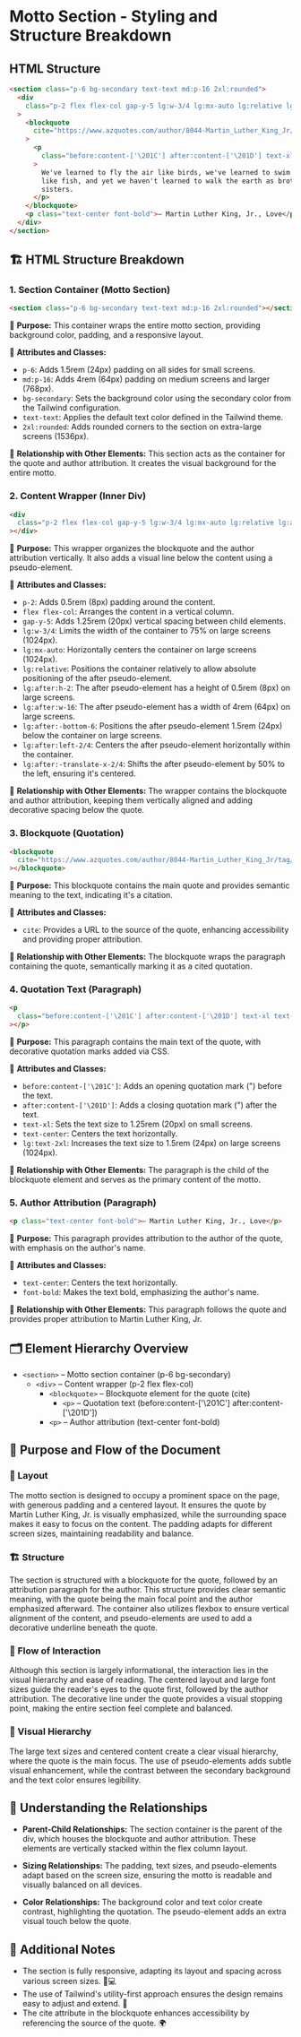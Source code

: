 # Motto Section - Styling and Structure Breakdown

## HTML Structure

```html
<section class="p-6 bg-secondary text-text md:p-16 2xl:rounded">
  <div
    class="p-2 flex flex-col gap-y-5 lg:w-3/4 lg:mx-auto lg:relative lg:after lg:after:h-2 lg:after:w-16 lg:after:-bottom-6 lg:after:left-2/4 lg:after:-translate-x-2/4"
  >
    <blockquote
      cite="https://www.azquotes.com/author/8044-Martin_Luther_King_Jr/tag/brother"
    >
      <p
        class="before:content-['\201C'] after:content-['\201D'] text-xl text-center lg:text-2xl"
      >
        We've learned to fly the air like birds, we've learned to swim the seas
        like fish, and yet we haven't learned to walk the earth as brothers and
        sisters.
      </p>
    </blockquote>
    <p class="text-center font-bold">— Martin Luther King, Jr., Love</p>
  </div>
</section>
```

## 🏗️ HTML Structure Breakdown

### 1. Section Container (Motto Section)

```html
<section class="p-6 bg-secondary text-text md:p-16 2xl:rounded"></section>
```

🌟 **Purpose:**
This container wraps the entire motto section, providing background color, padding, and a responsive layout.

🎨 **Attributes and Classes:**

- `p-6`: Adds 1.5rem (24px) padding on all sides for small screens.
- `md:p-16`: Adds 4rem (64px) padding on medium screens and larger (768px).
- `bg-secondary`: Sets the background color using the secondary color from the Tailwind configuration.
- `text-text`: Applies the default text color defined in the Tailwind theme.
- `2xl:rounded`: Adds rounded corners to the section on extra-large screens (1536px).

🔗 **Relationship with Other Elements:**
This section acts as the container for the quote and author attribution. It creates the visual background for the entire motto.

### 2. Content Wrapper (Inner Div)

```html
<div
  class="p-2 flex flex-col gap-y-5 lg:w-3/4 lg:mx-auto lg:relative lg:after lg:after:h-2 lg:after:w-16 lg:after:-bottom-6 lg:after:left-2/4 lg:after:-translate-x-2/4"
></div>
```

🌟 **Purpose:**
This wrapper organizes the blockquote and the author attribution vertically. It also adds a visual line below the content using a pseudo-element.

🎨 **Attributes and Classes:**

- `p-2`: Adds 0.5rem (8px) padding around the content.
- `flex flex-col`: Arranges the content in a vertical column.
- `gap-y-5`: Adds 1.25rem (20px) vertical spacing between child elements.
- `lg:w-3/4`: Limits the width of the container to 75% on large screens (1024px).
- `lg:mx-auto`: Horizontally centers the container on large screens (1024px).
- `lg:relative`: Positions the container relatively to allow absolute positioning of the after pseudo-element.
- `lg:after:h-2`: The after pseudo-element has a height of 0.5rem (8px) on large screens.
- `lg:after:w-16`: The after pseudo-element has a width of 4rem (64px) on large screens.
- `lg:after:-bottom-6`: Positions the after pseudo-element 1.5rem (24px) below the container on large screens.
- `lg:after:left-2/4`: Centers the after pseudo-element horizontally within the container.
- `lg:after:-translate-x-2/4`: Shifts the after pseudo-element by 50% to the left, ensuring it's centered.

🔗 **Relationship with Other Elements:**
The wrapper contains the blockquote and author attribution, keeping them vertically aligned and adding decorative spacing below the quote.

### 3. Blockquote (Quotation)

```html
<blockquote
  cite="https://www.azquotes.com/author/8044-Martin_Luther_King_Jr/tag/brother"
></blockquote>
```

🌟 **Purpose:**
This blockquote contains the main quote and provides semantic meaning to the text, indicating it's a citation.

🎨 **Attributes and Classes:**

- `cite`: Provides a URL to the source of the quote, enhancing accessibility and providing proper attribution.

🔗 **Relationship with Other Elements:**
The blockquote wraps the paragraph containing the quote, semantically marking it as a cited quotation.

### 4. Quotation Text (Paragraph)

```html
<p
  class="before:content-['\201C'] after:content-['\201D'] text-xl text-center lg:text-2xl"
></p>
```

🌟 **Purpose:**
This paragraph contains the main text of the quote, with decorative quotation marks added via CSS.

🎨 **Attributes and Classes:**

- `before:content-['\201C']`: Adds an opening quotation mark (") before the text.
- `after:content-['\201D']`: Adds a closing quotation mark (") after the text.
- `text-xl`: Sets the text size to 1.25rem (20px) on small screens.
- `text-center`: Centers the text horizontally.
- `lg:text-2xl`: Increases the text size to 1.5rem (24px) on large screens (1024px).

🔗 **Relationship with Other Elements:**
The paragraph is the child of the blockquote element and serves as the primary content of the motto.

### 5. Author Attribution (Paragraph)

```html
<p class="text-center font-bold">— Martin Luther King, Jr., Love</p>
```

🌟 **Purpose:**
This paragraph provides attribution to the author of the quote, with emphasis on the author's name.

🎨 **Attributes and Classes:**

- `text-center`: Centers the text horizontally.
- `font-bold`: Makes the text bold, emphasizing the author's name.

🔗 **Relationship with Other Elements:**
This paragraph follows the quote and provides proper attribution to Martin Luther King, Jr.

## 🗂️ Element Hierarchy Overview

- `<section>` – Motto section container (p-6 bg-secondary)
  - `<div>` – Content wrapper (p-2 flex flex-col)
    - `<blockquote>` – Blockquote element for the quote (cite)
      - `<p>` – Quotation text (before:content-['\201C'] after:content-['\201D'])
    - `<p>` – Author attribution (text-center font-bold)

## 🚀 Purpose and Flow of the Document

### 🧱 Layout

The motto section is designed to occupy a prominent space on the page, with generous padding and a centered layout. It ensures the quote by Martin Luther King, Jr. is visually emphasized, while the surrounding space makes it easy to focus on the content. The padding adapts for different screen sizes, maintaining readability and balance.

### 🏗️ Structure

The section is structured with a blockquote for the quote, followed by an attribution paragraph for the author. This structure provides clear semantic meaning, with the quote being the main focal point and the author emphasized afterward. The container also utilizes flexbox to ensure vertical alignment of the content, and pseudo-elements are used to add a decorative underline beneath the quote.

### 🎯 Flow of Interaction

Although this section is largely informational, the interaction lies in the visual hierarchy and ease of reading. The centered layout and large font sizes guide the reader's eyes to the quote first, followed by the author attribution. The decorative line under the quote provides a visual stopping point, making the entire section feel complete and balanced.

### 🎨 Visual Hierarchy

The large text sizes and centered content create a clear visual hierarchy, where the quote is the main focus. The use of pseudo-elements adds subtle visual enhancement, while the contrast between the secondary background and the text color ensures legibility.

## 🤝 Understanding the Relationships

- **Parent-Child Relationships:**
  The section container is the parent of the div, which houses the blockquote and author attribution. These elements are vertically stacked within the flex column layout.

- **Sizing Relationships:**
  The padding, text sizes, and pseudo-elements adapt based on the screen size, ensuring the motto is readable and visually balanced on all devices.

- **Color Relationships:**
  The background color and text color create contrast, highlighting the quotation. The pseudo-element adds an extra visual touch below the quote.

## 📝 Additional Notes

- The section is fully responsive, adapting its layout and spacing across various screen sizes. 📱💻
- The use of Tailwind's utility-first approach ensures the design remains easy to adjust and extend. 🚀
- The cite attribute in the blockquote enhances accessibility by referencing the source of the quote. 🌍
